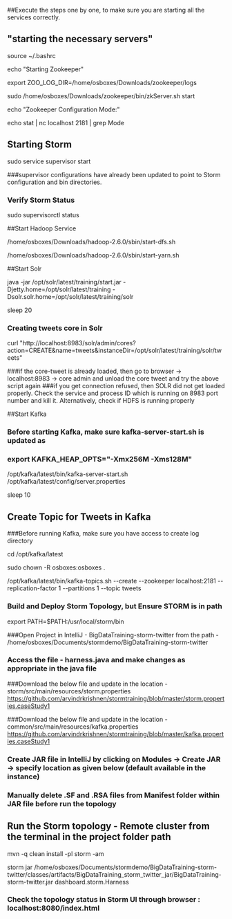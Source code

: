 ##Execute the steps one by one, to make sure you are starting all the services correctly.

## "starting the necessary servers"

source ~/.bashrc

echo "Starting Zookeeper"

export ZOO_LOG_DIR=/home/osboxes/Downloads/zookeeper/logs

sudo  /home/osboxes/Downloads/zookeeper/bin/zkServer.sh start

echo "Zookeeper Configuration Mode:"

echo stat | nc localhost 2181 | grep Mode

## Starting Storm

sudo service supervisor start

###supervisor configurations have already been updated to point to Storm configuration and bin directories.
### Verify Storm Status

sudo supervisorctl status

##Start Hadoop Service

/home/osboxes/Downloads/hadoop-2.6.0/sbin/start-dfs.sh

/home/osboxes/Downloads/hadoop-2.6.0/sbin/start-yarn.sh

##Start Solr

java -jar /opt/solr/latest/training/start.jar -Djetty.home=/opt/solr/latest/training -Dsolr.solr.home=/opt/solr/latest/training/solr

sleep 20

### Creating tweets core in Solr

curl "http://localhost:8983/solr/admin/cores?action=CREATE&name=tweets&instanceDir=/opt/solr/latest/training/solr/tweets"

###if the core-tweet is already loaded, then go to browser -> localhost:8983 -> core admin and unload the core tweet and try the above script again
###if you get connection refused, then SOLR did not get loaded properly. Check the service and process ID which is running on 8983 port number and kill it. Alternatively, check if HDFS is running properly

##Start Kafka

### Before starting Kafka, make sure  kafka-server-start.sh is updated as
### export KAFKA_HEAP_OPTS="-Xmx256M -Xms128M"

/opt/kafka/latest/bin/kafka-server-start.sh /opt/kafka/latest/config/server.properties 

sleep 10

## Create Topic for Tweets in Kafka

###Before running Kafka, make sure you have access to create log directory

cd /opt/kafka/latest

sudo chown -R osboxes:osboxes .

/opt/kafka/latest/bin/kafka-topics.sh --create --zookeeper localhost:2181 --replication-factor 1 --partitions 1 --topic tweets

### Build and Deploy Storm Topology, but Ensure  STORM is in path

export PATH=$PATH:/usr/local/storm/bin

###Open Project in IntelliJ - BigDataTraining-storm-twitter from the path - /home/osboxes/Documents/stormdemo/BigDataTraining-storm-twitter
### Access the file - harness.java and make changes as appropriate in the java file

###Download the below file and update in the location - storm/src/main/resources/storm.properties 
https://github.com/arvindrkrishnen/stormtraining/blob/master/storm.properties.caseStudy1

###Download the below file and update in the location - common/src/main/resources/kafka.properties
https://github.com/arvindrkrishnen/stormtraining/blob/master/kafka.properties.caseStudy1

### Create JAR file in IntelliJ by clicking on Modules -> Create JAR -> specify location as given below (default available in the instance)
### Manually delete .SF and .RSA files from Manifest folder within JAR file before run the topology

## Run the Storm topology - Remote cluster from the terminal in the project folder path

mvn -q clean install -pl storm -am

storm jar /home/osboxes/Documents/stormdemo/BigDataTraining-storm-twitter/classes/artifacts/BigDataTraining_storm_twitter_jar/BigDataTraining-storm-twitter.jar dashboard.storm.Harness

### Check the topology status in Storm UI through browser : localhost:8080/index.html

